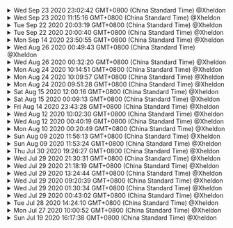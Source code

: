 
<details>
<summary>
Wed Sep 23 2020 23:02:42 GMT+0800 (China Standard Time) @Xheldon

</summary>

model:
## master...origin/master [ahead 1]
 M src/content.js
 M src/from_dom.js

</details>

<details>
<summary>
Wed Sep 23 2020 11:15:16 GMT+0800 (China Standard Time) @Xheldon

</summary>

model:
 M src/schema.js

</details>

<details>
<summary>
Tue Sep 22 2020 20:03:19 GMT+0800 (China Standard Time) @Xheldon

</summary>

model:
 M src/schema.js

</details>

<details>
<summary>
Tue Sep 22 2020 20:00:40 GMT+0800 (China Standard Time) @Xheldon

</summary>

model:
 M src/schema.js

</details>

<details>
<summary>
Mon Sep 14 2020 23:50:55 GMT+0800 (China Standard Time) @Xheldon

</summary>

model:
 M src/schema.js

</details>

<details>
<summary>
Wed Aug 26 2020 00:49:43 GMT+0800 (China Standard Time) @Xheldon

</summary>

website:
 M pages/examples/schema/index.md

</details>

<details>
<summary>
Wed Aug 26 2020 00:32:20 GMT+0800 (China Standard Time) @Xheldon

</summary>

website:
 M src/build/ref.js

</details>

<details>
<summary>
Mon Aug 24 2020 10:14:51 GMT+0800 (China Standard Time) @Xheldon

</summary>

website:
 M package.json

</details>

<details>
<summary>
Mon Aug 24 2020 10:09:57 GMT+0800 (China Standard Time) @Xheldon

</summary>

website:
M  bin/build-example.js
M  bin/build-library.js
M  pages/index.html
M  public/css/site.css
A  public/logos/atypon.svg

</details>

<details>
<summary>
Mon Aug 24 2020 09:51:28 GMT+0800 (China Standard Time) @Xheldon

</summary>

website:
 M example/upload/index.html
 M example/upload/index.js
 M pages/examples/upload/index.md

</details>

<details>
<summary>
Sat Aug 15 2020 12:00:16 GMT+0800 (China Standard Time) @Xheldon

</summary>

website:
 M bin/build-example.js
 M package.json

</details>

<details>
<summary>
Sat Aug 15 2020 00:09:13 GMT+0800 (China Standard Time) @Xheldon

</summary>

website:
 M example/tooltip/index.html
 M example/tooltip/index.js
 M pages/examples/tooltip/index.md

</details>

<details>
<summary>
Fri Aug 14 2020 23:43:28 GMT+0800 (China Standard Time) @Xheldon

</summary>

menu:
 M src/menu.js

website:
 M example/basic/index.js
 M example/dino/index.js
 M example/markdown/index.html
 M pages/examples/dino/index.md
 M pages/examples/markdown/index.md

</details>

<details>
<summary>
Wed Aug 12 2020 10:02:30 GMT+0800 (China Standard Time) @Xheldon

</summary>

view:
 M src/README.md
 M src/decoration.js

website:
 M example/basic/index.html
 M example/dino/index.html
 M pages/examples/basic/index.md
 M pages/examples/dino/index.md
 M src/build/buildfile.js

</details>

<details>
<summary>
Wed Aug 12 2020 00:40:19 GMT+0800 (China Standard Time) @Xheldon

</summary>
</summary>

state:
 M src/plugin.js
 M src/selection.js

website:
 M public/css/site.css

</details>

<details>
<summary>
Mon Aug 10 2020 00:20:49 GMT+0800 (China Standard Time) @Xheldon

</summary>

website:
 M pages/index.html

</details>

<details>
<summary>
Sun Aug 09 2020 11:56:13 GMT+0800 (China Standard Time) @Xheldon

</summary>

website:
 M pages/docs/ref/index.html

</details>

<details>
<summary>
Sun Aug 09 2020 11:53:24 GMT+0800 (China Standard Time) @Xheldon

</summary>

state:
 M src/selection.js

website:
 M pages/docs/ref/index.html
 M pages/index.html
 M public/css/site.css
 M src/build/ref.js
 M templates/head.html

</details>

<details>
<summary>
Thu Jul 30 2020 19:26:27 GMT+0800 (China Standard Time) @Xheldon

</summary>

state:
 M src/plugin.js
 M src/state.js

website:
 M public/css/site.css

</details>

<details>
<summary>
Wed Jul 29 2020 21:30:31 GMT+0800 (China Standard Time) @Xheldon

</summary>

website:
 M public/css/site.css
 M templates/foot.html

</details>

<details>
<summary>
Wed Jul 29 2020 21:18:19 GMT+0800 (China Standard Time) @Xheldon

</summary>

website:
 M public/css/site.css

</details>

<details>
<summary>
Wed Jul 29 2020 13:24:44 GMT+0800 (China Standard Time) @Xheldon

</summary>

website:
 M public/css/site.css
 M templates/head.html

</details>

<details>
<summary>
Wed Jul 29 2020 09:20:39 GMT+0800 (China Standard Time) @Xheldon

</summary>

state:
 M src/README.md
 M src/state.js

website:
 M markdown/ref_intro.md
 M src/build/ref.js

</details>

<details>
<summary>
Wed Jul 29 2020 01:30:34 GMT+0800 (China Standard Time) @Xheldon

</summary>

website:
 M pages/docs/index.html
 M src/build/templates.js
 M templates/head.html

</details>

<details>
<summary>
Wed Jul 29 2020 00:43:02 GMT+0800 (China Standard Time) @Xheldon

</summary>

website:
 M pages/examples/index.html
 M pages/index.html
 M templates/foot.html

</details>

<details>
<summary>
Tue Jul 28 2020 14:24:10 GMT+0800 (China Standard Time) @Xheldon

</summary>

website:
 M pages/index.html
 M src/build/templates.js

</details>

<details>
<summary>
Mon Jul 27 2020 10:00:52 GMT+0800 (China Standard Time) @Xheldon

</summary>

view:
 M src/index.js

website:
 M package.json
 M public/css/site.css
 M src/build/ref.js
 M src/devserver.js

</details>

<details>
<summary>
Sun Jul 19 2020 16:17:38 GMT+0800 (China Standard Time) @Xheldon

</summary>

website:
 M markdown/ref_intro.md
 M pages/docs/ref/index.html
 M pages/index.html
 M templates/head.html

</details>
